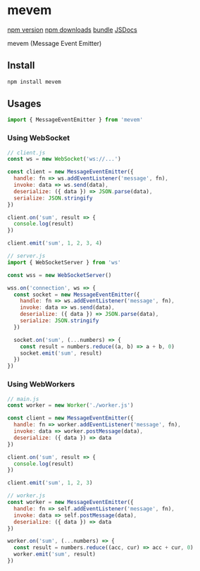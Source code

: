 # mevem

[npm version][npm-version-href]
[npm downloads][npm-downloads-href]
[bundle][bundle-href]
[JSDocs][jsdocs-href]

mevem (Message Event Emitter)

## Install

```bash
npm install mevem
```

## Usages

```js
import { MessageEventEmitter } from 'mevem'
```

### Using WebSocket

```js
// client.js
const ws = new WebSocket('ws://...')

const client = new MessageEventEmitter({
  handle: fn => ws.addEventListener('message', fn),
  invoke: data => ws.send(data),
  deserialize: ({ data }) => JSON.parse(data),
  serialize: JSON.stringify
})

client.on('sum', result => {
  console.log(result)
})

client.emit('sum', 1, 2, 3, 4)
```

```js
// server.js
import { WebSocketServer } from 'ws'

const wss = new WebSocketServer()

wss.on('connection', ws => {
  const socket = new MessageEventEmitter({
    handle: fn => ws.addEventListener('message', fn),
    invoke: data => ws.send(data),
    deserialize: ({ data }) => JSON.parse(data),
    serialize: JSON.stringify
  })

  socket.on('sum', (...numbers) => {
    const result = numbers.reduce((a, b) => a + b, 0)
    socket.emit('sum', result)
  })
})
```

### Using WebWorkers

```js
// main.js
const worker = new Worker('./worker.js')

const client = new MessageEventEmitter({
  handle: fn => worker.addEventListener('message', fn),
  invoke: data => worker.postMessage(data),
  deserialize: ({ data }) => data
})

client.on('sum', result => {
  console.log(result)
})

client.emit('sum', 1, 2, 3)
```

```js
// worker.js
const worker = new MessageEventEmitter({
  handle: fn => self.addEventListener('message', fn),
  invoke: data => self.postMessage(data),
  deserialize: ({ data }) => data
})

worker.on('sum', (...numbers) => {
  const result = numbers.reduce((acc, cur) => acc + cur, 0)
  worker.emit('sum', result)
})
```

<!-- Badges -->

[npm-version-src]: https://img.shields.io/npm/v/mevem?style=flat&colorA=080f12&colorB=1fa669
[npm-version-href]: https://npmjs.com/package/mevem
[npm-downloads-src]: https://img.shields.io/npm/dm/mevem?style=flat&colorA=080f12&colorB=1fa669
[npm-downloads-href]: https://npmjs.com/package/mevem
[bundle-src]: https://img.shields.io/bundlephobia/minzip/mevem?style=flat&colorA=080f12&colorB=1fa669&label=minzip
[bundle-href]: https://bundlephobia.com/result?p=mevem
[license-src]: https://img.shields.io/github/license/sunshj/mevem.svg?style=flat&colorA=080f12&colorB=1fa669
[jsdocs-src]: https://img.shields.io/badge/jsdocs-reference-080f12?style=flat&colorA=080f12&colorB=1fa669
[jsdocs-href]: https://www.jsdocs.io/package/mevem
